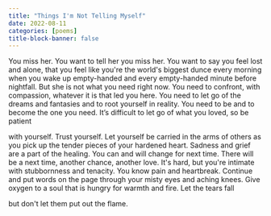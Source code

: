 ```yaml
---
title: "Things I'm Not Telling Myself"
date: 2022-08-11
categories: [poems]
title-block-banner: false
---
```

You miss her. You want to tell her you miss her.
You want to say you feel lost and alone,
that you feel like you're the world's biggest dunce
every morning when you wake up empty-handed
and every empty-handed minute before nightfall.
But she is not what you need right now.
You need to confront, with compassion,
whatever it is that led you here.
You need to let go of the dreams and fantasies
and to root yourself in reality. You need to be
and to become the one you need.
It’s difficult to let go
of what you loved, so be patient

with yourself. Trust yourself. Let yourself
be carried in the arms of others
as you pick up the tender pieces
of your hardened heart. Sadness and grief
are a part of the healing. You can
and will change for next time.
There will be a next time, another chance,
another love. It's hard, but you're intimate
with stubbornness and tenacity. You know pain
and heartbreak. Continue and put words on the page
through your misty eyes and aching knees.
Give oxygen to a soul that is hungry for warmth
and fire. Let the tears fall

but don't let them put out the flame.
